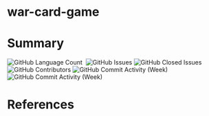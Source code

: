 # war-card-game

# Summary

<div>
<img alt="GitHub Language Count" src="https://img.shields.io/github/languages/count/GeorgioFe/war-card-game?color=red&style=for-the-badge"/>
<img alt="" src="https://img.shields.io/github/repo-size/GeorgioFe/war-card-game?color=blue&style=for-the-badge"/>
<img alt="GitHub Issues" src="https://img.shields.io/github/issues/GeorgioFe/war-card-game?color=purple&style=for-the-badge"/>
<img alt="GitHub Closed Issues" src="https://img.shields.io/github/issues-closed/GeorgioFe/war-card-game?color=yellow&style=for-the-badge"/>
<img alt="GitHub Contributors" src="https://img.shields.io/github/contributors/GeorgioFe/war-card-game?color=green&style=for-the-badge"/>
<img alt="GitHub Commit Activity (Week)" src="https://img.shields.io/github/commit-activity/w/GeorgioFe/war-card-game?color=pink&style=for-the-badge"/>
<img alt="GitHub Commit Activity (Week)" src="https://img.shields.io/github/directory-file-count/GeorgioFe/war-card-game?color=orange&style=for-the-badge"/>
</div>

# References

